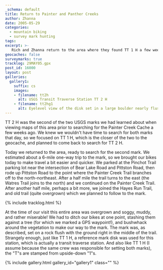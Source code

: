 ```yaml
---
_schema: default
title: Return to Painter and Panther Creeks
author: Zhanna
date: 2005-05-29
categories:
  - mountain biking
  - survey mark hunting
tags:
excerpt: >- 
   Rich and Zhanna return to the area where they found TT 1 H a few weeks ago, this time to search for TT 2 H!
geocaches: false
surveymarks: true
tracklog: 29MAY05.gpx
post_id: 16000
layout: post           
galleries:
  gallery1:
    suffix: cs
    images: 
    - filename: tt2h
      alt: USGS Transit Traverse Station TT 2 H 
    - filename: tt2hg1
      alt: Eyelevel view of the disk set in a large boulder nearly flush with the ground.                                                           
---      
```


TT 2 H was the second of the two USGS marks we had learned about when viewing maps of this area prior to searching for the Painter Creek Cache a few weeks ago. We knew we wouldn't have time to search for both marks that day, so we focused on TT 1 H, which is the closer of the two to the geocache, and planned to come back to search for TT 2 H.

Today we returned to the area, ready to search for the second mark. We estimated about a 6-mile one-way trip to the mark, so we brought our bikes today to make travel a bit easier and quicker. We parked at the Pinchot Trail parking lot near the intersection of Bear Lake Road and Pittston Road, then rode up Pittston Road to the point where the Painter Creek Trail branches off to the north-northeast. After a half mile the trail turns to the east (the Watres Trail joins to the north) and we continued on the Painter Creek Trail. After another half mile, perhaps a bit more, we joined the Hayes Run Trail, and old trail (quite overgrown) which we planned to follow to the mark.

{% include tracklog.html %}

At the time of our visit this entire area was overgrown and soggy, muddy, and rather miserable! We had to ditch our bikes at one point, stashing them against a tree (for which we marked a GPS waypoint!), and bushwhack around the vegetation to make our way to the mark. The mark was, as described, set on a rock flush with the ground right in the middle of the trail. Strangely enough, just like TT 1 H, a reference mark disk was used for this station, which is actually a transit traverse station. And also like TT 1 H (I assume because the same crew was responsible for setting both marks), the "T"s are stamped from upside-down "1"s.

{% include gallery.html gallery_id="gallery1" class="" %}

